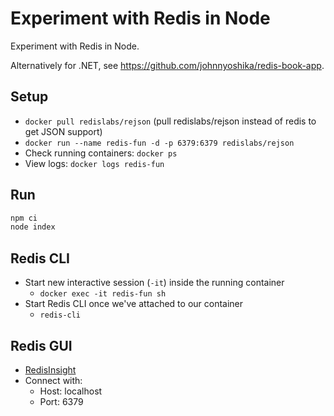 # Experiment with Redis in Node

Experiment with Redis in Node.

Alternatively for .NET, see https://github.com/johnnyoshika/redis-book-app.

## Setup

- `docker pull redislabs/rejson` (pull redislabs/rejson instead of redis to get JSON support)
- `docker run --name redis-fun -d -p 6379:6379 redislabs/rejson`
- Check running containers: `docker ps`
- View logs: `docker logs redis-fun`

## Run

```bash
npm ci
node index
```

## Redis CLI

- Start new interactive session (`-it`) inside the running container
  - `docker exec -it redis-fun sh`
- Start Redis CLI once we've attached to our container
  - `redis-cli`

## Redis GUI

- [RedisInsight](https://redis.com/redis-enterprise/redis-insight/)
- Connect with:
  - Host: localhost
  - Port: 6379
